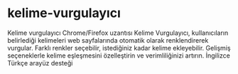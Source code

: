 # kelime-vurgulayıcı
Kelime vurgulayıcı Chrome/Firefox uzantısı
Kelime Vurgulayıcı, kullanıcıların belirlediği kelimeleri web sayfalarında otomatik olarak renklendirerek vurgular. 
Farklı renkler seçebilir, istediğiniz kadar kelime ekleyebilir.
Gelişmiş seçeneklerle kelime eşleşmesini özelleştirin ve verimliliğinizi artırın.
İngilizce Türkçe arayüz desteği
